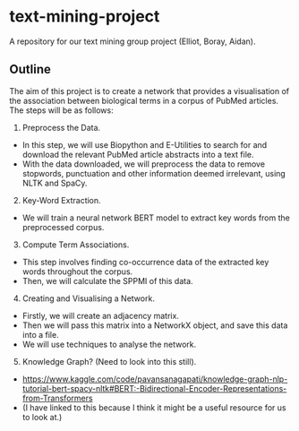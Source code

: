 # text-mining-project
A repository for our text mining group project (Elliot, Boray, Aidan). 

## Outline
The aim of this project is to create a network that provides a visualisation of the association between biological terms in a corpus of PubMed articles. The steps will be as follows:
1. Preprocess the Data.
- In this step, we will use Biopython and E-Utilities to search for and download the relevant PubMed article abstracts into a text file.
- With the data downloaded, we will preprocess the data to remove stopwords, punctuation and other information deemed irrelevant, using NLTK and SpaCy.
2. Key-Word Extraction.
- We will train a neural network BERT model to extract key words from the preprocessed corpus.
3. Compute Term Associations.
- This step involves finding co-occurrence data of the extracted key words throughout the corpus.
- Then, we will calculate the SPPMI of this data.
4. Creating and Visualising a Network.
- Firstly, we will create an adjacency matrix. 
- Then we will pass this matrix into a NetworkX object, and save this data into a file.
- We will use techniques to analyse the network. 
5. Knowledge Graph? (Need to look into this still). 
- https://www.kaggle.com/code/pavansanagapati/knowledge-graph-nlp-tutorial-bert-spacy-nltk#BERT:-Bidirectional-Encoder-Representations-from-Transformers
- (I have linked to this because I think it might be a useful resource for us to look at.)
